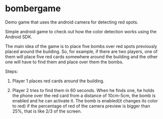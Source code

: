 bombergame
==========

Demo game that uses the android camera for detecting red spots.

Simple android game to check out how the color detection works using the Android SDK.
 
The main idea of the game is to place five bombs over red spots previously placed around the building.
So, for example, if there are two players, one of them will place five red cards somewhere around the 
building and the other one will have to find them and place over them the bombs.

Steps:

1. Player 1 places red cards around the building.

2. Player 2 tries to find them in 60 seconds. When he finds one, he holds the phone over the red card from a distance of 
10cm-5cm, the bomb is enabled and he can activate it. The bomb is enabled(it changes its color to red) if the percentage
of red of the camera preview is bigger than 25%, that is like 2/3 of the screen.
